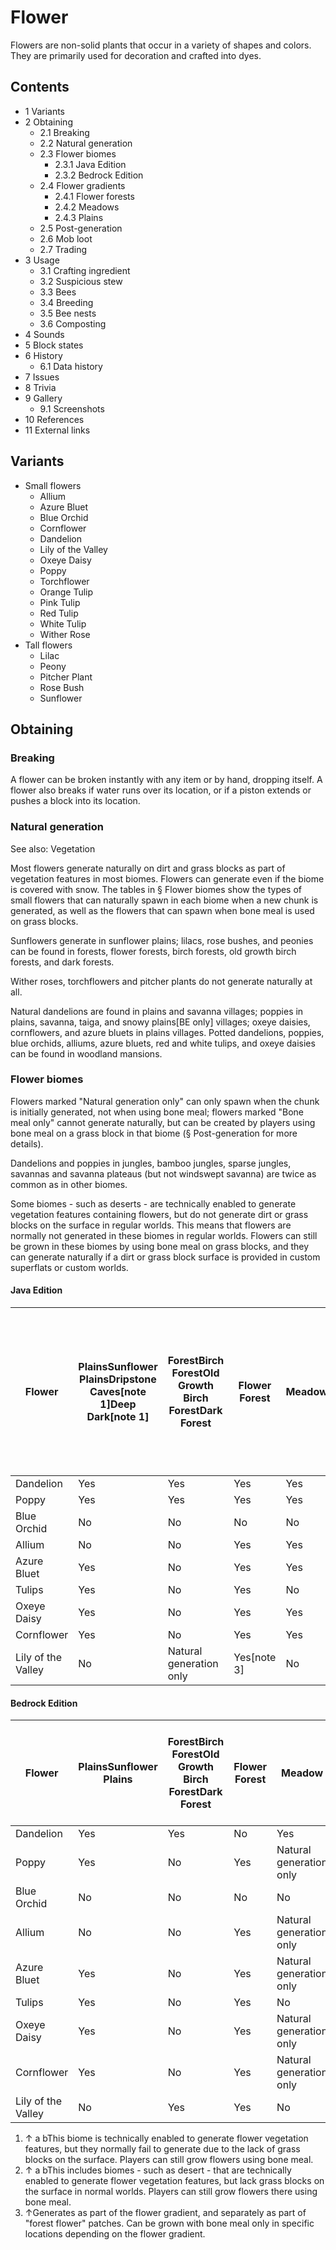 # Flower
Flowers are non-solid plants that occur in a variety of shapes and colors. They are primarily used for decoration and crafted into dyes.

## Contents
- 1 Variants
- 2 Obtaining
	- 2.1 Breaking
	- 2.2 Natural generation
	- 2.3 Flower biomes
		- 2.3.1 Java Edition
		- 2.3.2 Bedrock Edition
	- 2.4 Flower gradients
		- 2.4.1 Flower forests
		- 2.4.2 Meadows
		- 2.4.3 Plains
	- 2.5 Post-generation
	- 2.6 Mob loot
	- 2.7 Trading
- 3 Usage
	- 3.1 Crafting ingredient
	- 3.2 Suspicious stew
	- 3.3 Bees
	- 3.4 Breeding
	- 3.5 Bee nests
	- 3.6 Composting
- 4 Sounds
- 5 Block states
- 6 History
	- 6.1 Data history
- 7 Issues
- 8 Trivia
- 9 Gallery
	- 9.1 Screenshots
- 10 References
- 11 External links

## Variants
- Small flowers
	- Allium
	- Azure Bluet
	- Blue Orchid
	- Cornflower
	- Dandelion
	- Lily of the Valley
	- Oxeye Daisy
	- Poppy
	- Torchflower
	- Orange Tulip
	- Pink Tulip
	- Red Tulip
	- White Tulip
	- Wither Rose
- Tall flowers
	- Lilac
	- Peony
	- Pitcher Plant
	- Rose Bush
	- Sunflower

## Obtaining
### Breaking
A flower can be broken instantly with any item or by hand, dropping itself. A flower also breaks if water runs over its location, or if a piston extends or pushes a block into its location.

### Natural generation
See also: Vegetation

Most flowers generate naturally on dirt and grass blocks as part of vegetation features in most biomes. Flowers can generate even if the biome is covered with snow. The tables in § Flower biomes show the types of small flowers that can naturally spawn in each biome when a new chunk is generated, as well as the flowers that can spawn when bone meal is used on grass blocks.

Sunflowers generate in sunflower plains; lilacs, rose bushes, and peonies can be found in forests, flower forests, birch forests, old growth birch forests, and dark forests.

Wither roses, torchflowers and pitcher plants do not generate naturally at all.

Natural dandelions are found in plains and savanna villages; poppies in plains, savanna, taiga, and snowy plains‌[BE  only] villages; oxeye daisies, cornflowers, and azure bluets in plains villages. Potted dandelions, poppies, blue orchids, alliums, azure bluets, red and white tulips, and oxeye daisies can be found in woodland mansions.

### Flower biomes
Flowers marked "Natural generation only" can only spawn when the chunk is initially generated, not when using bone meal; flowers marked "Bone meal only" cannot generate naturally, but can be created by players using bone meal on a grass block in that biome (§ Post-generation for more details).

Dandelions and poppies in jungles, bamboo jungles, sparse jungles, savannas and savanna plateaus (but not windswept savanna) are twice as common as in other biomes.

Some biomes - such as deserts - are technically enabled to generate vegetation features containing flowers, but do not generate dirt or grass blocks on the surface in regular worlds. This means that flowers are normally not generated in these biomes in regular worlds. Flowers can still be grown in these biomes by using bone meal on grass blocks, and they can generate naturally if a dirt or grass block surface is provided in custom superflats or custom worlds.

#### Java Edition
| Flower             | PlainsSunflower PlainsDripstone Caves[note 1]Deep Dark[note 1] | ForestBirch ForestOld Growth Birch ForestDark Forest | Flower Forest | Meadow | Swamp | BadlandsEroded BadlandsWooded BadlandsMushroom FieldsMangrove SwampCherry GroveLush CavesGroveSnowy SlopesStony PeaksJagged PeaksFrozen PeaksBiomes in The Nether and The EndThe Void | Any other[note 2] |
|--------------------|----------------------------------------------------------------|------------------------------------------------------|---------------|--------|-------|---------------------------------------------------------------------------------------------------------------------------------------------------------------------------------------|-------------------|
| Dandelion          | Yes                                                            | Yes                                                  | Yes           | Yes    | No    | No                                                                                                                                                                                    | Yes               |
| Poppy              | Yes                                                            | Yes                                                  | Yes           | Yes    | No    | No                                                                                                                                                                                    | Yes               |
| Blue Orchid        | No                                                             | No                                                   | No            | No     | Yes   | No                                                                                                                                                                                    | No                |
| Allium             | No                                                             | No                                                   | Yes           | Yes    | No    | No                                                                                                                                                                                    | No                |
| Azure Bluet        | Yes                                                            | No                                                   | Yes           | Yes    | No    | No                                                                                                                                                                                    | No                |
| Tulips             | Yes                                                            | No                                                   | Yes           | No     | No    | No                                                                                                                                                                                    | No                |
| Oxeye Daisy        | Yes                                                            | No                                                   | Yes           | Yes    | No    | No                                                                                                                                                                                    | No                |
| Cornflower         | Yes                                                            | No                                                   | Yes           | Yes    | No    | No                                                                                                                                                                                    | No                |
| Lily of the Valley | No                                                             | Natural generation only                              | Yes[note 3]   | No     | No    | No                                                                                                                                                                                    | No                |

#### Bedrock Edition
| Flower             | PlainsSunflower Plains | ForestBirch ForestOld Growth Birch ForestDark Forest | Flower Forest | Meadow                  | Swamp | BadlandsEroded BadlandsWooded BadlandsMushroom FieldsMangrove SwampCherry GroveBiomes in The Nether and The End | Any other[note 2] |
|--------------------|------------------------|------------------------------------------------------|---------------|-------------------------|-------|-----------------------------------------------------------------------------------------------------------------|-------------------|
| Dandelion          | Yes                    | Yes                                                  | No            | Yes                     | No    | Bone meal only                                                                                                  | Yes               |
| Poppy              | Yes                    | No                                                   | Yes           | Natural generation only | No    | No                                                                                                              | No                |
| Blue Orchid        | No                     | No                                                   | No            | No                      | Yes   | No                                                                                                              | No                |
| Allium             | No                     | No                                                   | Yes           | Natural generation only | No    | No                                                                                                              | No                |
| Azure Bluet        | Yes                    | No                                                   | Yes           | Natural generation only | No    | No                                                                                                              | No                |
| Tulips             | Yes                    | No                                                   | Yes           | No                      | No    | No                                                                                                              | No                |
| Oxeye Daisy        | Yes                    | No                                                   | Yes           | Natural generation only | No    | No                                                                                                              | No                |
| Cornflower         | Yes                    | No                                                   | Yes           | Natural generation only | No    | No                                                                                                              | No                |
| Lily of the Valley | No                     | Yes                                                  | Yes           | No                      | No    | No                                                                                                              | No                |

1. ↑ a bThis biome is technically enabled to generate flower vegetation features, but they normally fail to generate due to the lack of grass blocks on the surface. Players can still grow flowers using bone meal.
2. ↑ a bThis includes biomes - such as desert - that are technically enabled to generate flower vegetation features, but lack grass blocks on the surface in normal worlds. Players can still grow flowers there using bone meal.
3. ↑Generates as part of the flower gradient, and separately as part of "forest flower" patches. Can be grown with bone meal only in specific locations depending on the flower gradient.

